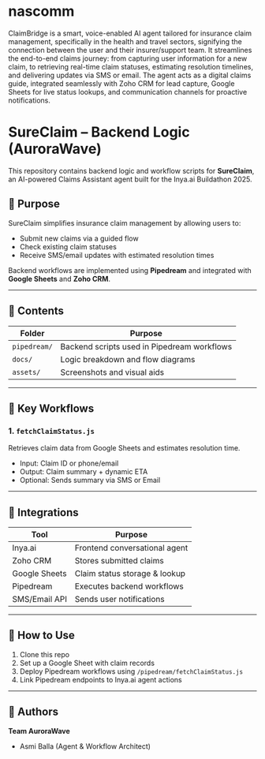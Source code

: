 # nascomm
ClaimBridge is a smart, voice-enabled AI agent tailored for insurance claim management, specifically in the health and travel sectors, signifying the  connection between the user and their insurer/support team. It streamlines the end-to-end claims journey: from capturing user information for a new claim, to retrieving real-time claim statuses, estimating resolution timelines, and delivering updates via SMS or email. The agent acts as a digital claims guide, integrated seamlessly with Zoho CRM for lead capture, Google Sheets for live status lookups, and communication channels for proactive notifications.

# SureClaim – Backend Logic (AuroraWave)

This repository contains backend logic and workflow scripts for **SureClaim**, an AI-powered Claims Assistant agent built for the Inya.ai Buildathon 2025.

## 🧠 Purpose

SureClaim simplifies insurance claim management by allowing users to:
- Submit new claims via a guided flow
- Check existing claim statuses
- Receive SMS/email updates with estimated resolution times

Backend workflows are implemented using **Pipedream** and integrated with **Google Sheets** and **Zoho CRM**.

---

## 📁 Contents

| Folder | Purpose |
|--------|---------|
| `pipedream/` | Backend scripts used in Pipedream workflows |
| `docs/` | Logic breakdown and flow diagrams |
| `assets/` | Screenshots and visual aids |

---

## 🔁 Key Workflows

### 1. `fetchClaimStatus.js`
Retrieves claim data from Google Sheets and estimates resolution time.

- Input: Claim ID or phone/email
- Output: Claim summary + dynamic ETA
- Optional: Sends summary via SMS or Email

---

## 🔌 Integrations

| Tool         | Purpose                        |
|--------------|--------------------------------|
| Inya.ai      | Frontend conversational agent  |
| Zoho CRM     | Stores submitted claims        |
| Google Sheets| Claim status storage & lookup  |
| Pipedream    | Executes backend workflows     |
| SMS/Email API| Sends user notifications       |

---

## 🚀 How to Use

1. Clone this repo
2. Set up a Google Sheet with claim records
3. Deploy Pipedream workflows using `/pipedream/fetchClaimStatus.js`
4. Link Pipedream endpoints to Inya.ai agent actions

---

## 🧾 Authors
**Team AuroraWave**
- Asmi Balla (Agent & Workflow Architect)

